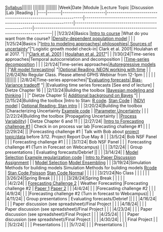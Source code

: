 [Syllabus](Syllabus.pdf)|||||||
||||||||
||||||||
|Week|Date   |Module                |Lecture Topic                                                     |Discussion                                                              |Lab                                                     |Reading                                                                                |
|----|-------|----------------------|------------------------------------------------------------------|------------------------------------------------------------------------|--------------------------------------------------------|---------------------------------------------------------------------------------------|
|    |1/23/24|Basics                |[Intro to course](lectures/Intro.pdf)                                                   |What do you want from the course?                                       |[Density-dependent population model](labs/intro2R.html) |                                                                                       |
|    |1/25/24|Basics                |"[Intro to modeling approaches| philosophies| Sources of uncertainty](lectures/Lecture2.pdf)"|"Logistic growth model check-in| Clark et al. 2001| Houlahan et al 2017. "|                                                        |"[Clark et al. 2001](papers/Clark2001.pdf) | [Houlahan et al. 2017](papers/Houlahan2016.pdf)"|
|    |1/30/24|Time-series approaches|Temporal autocorrelation and decomposition                        |                                                                        |[Time-series decomposition](labs/ts_decomp_autocorr.html)                              |                                                                                       |
|    |2/1/24|Time-series approaches|[Autoregressive models](lectures/ARmodels.pdf)                                             |                                                                        |"[AR model forecasting](labs/ARmodel.html)|   <!--[My code](https://github.com/bobshriver/UNR-EcoForecast/blob/main/lectures/AR1model.R)-->                  "|[Optional Reading: NEON working with time](https://www.neonscience.org/resources/learning-hub/tutorials/introduction-working-time-series-data-text-formats-r)                                                                 |
|    |2/6/24|No Regular Class. Please attend GPHS Webinar from 12-1pm            |                                |                                                                        |                          |                                                                                       |
||||||||
|    |2/8/24|Time-series approaches|"[Evaluating forecasts| Bias-Variance tradeoff](lectures/ModelValidation.pdf)                           "|                                                                        |Evaluating time series forecasts [See end of lecture]                        |  Dietze Chapter 16                                                                                     |
|    |2/13/24|Building the toolbox  |[Bayesian modeling and thinking](lectures/IntroToBayes.pdf)                                   |                                                                        |                                                        |"         Dietze Chapter 5| [Additional background on Bayes](https://www.youtube.com/watch?v=HZGCoVF3YvM)                                                                             "|
|    |2/15/24|Building the toolbox  |Intro to Stan: [R code](lectures/StanSetup.R). [Stan Code](lectures/StanExample.stan)                                                   |                                                                        |[NDVI model](labs/IntroToStan.html)                           |    [Optional Reading: Stan intro]( https://ourcodingclub.github.io/tutorials/stan-intro/)                                                                                  |
|    |2/20/24|Building the toolbox  |Characterizing Uncertainty    [Example code](lectures/StanSetup_Portal.R)                                    |                                                                        |[Parameter Uncertainty](labs/IntroToStan_2.html)                         |                                                                                       |
|    |2/22/24|Building the toolbox  |Propagating Uncertainty                                           |                                                                        |[Process Variability](labs/IntroToStan_3.html))                               |       Dietze Chapter 6 and 11                                                                                |
|    |2/27/24|                      |[Intro to Forecasting challenge #1](labs/challenge1.html)                                 |    Check in on process var lab                             |Forecasting challenge #1                                |                                                                                       |
|    |2/29/24|                      ||                                                                        |Forecasting challenge #1                                |                       Talk with Bob about [project topic/data](labs/Project.html) before 3/12. Project Report Due May 8                               |
|    |3/5/24|   Bob NSF Panel                  |                                                                 |                                                 | Forecasting challenge #1                                                   |                                                                                       |
|    |3/7/24|   Bob NSF Panel                  |                                                                 |                                                 | Forecasting challenge #1     (Turn in Forecast on Webcampus)                                                  |                                                                                       |
|    |3/12/24|           |       Group presentations                                                           |    Evaluating forecasts/Debrief                                                                       ||                                                                                       |
|    |3/14/24|                      |  [Model Selection](lectures/ModelSelection.pdf)    [Example regularization code](lectures/RegCode.stan)                                                       |                [Intro to Paper Discussion Assignment](labs/PaperAssignment.pdf)                        |                                                      |    [Model Selection](https://esajournals.onlinelibrary.wiley.com/doi/10.1002/ecy.3336)  [Model Ensembling](https://www.sciencedirect.com/science/article/pii/S016953470600303X?casa_token=E7l5YhfhaagAAAAA:_-WctoidjuF3bKB4Y5tSYui9mUetxllMJXeBfLUf3-qytccfE1sVNh9IbRv8lmH78PxVZqoxEBI)                                                                                  |
|    |3/19/24|Simulation Methods for building models      Simulation Methods for building models  [Rcode](lectures/SS/SSr.R)    |      [Stan Code Poisson](lectures/SS/StanSSPois.stan)    [Stan Code Normal](lectures/SS/StanSSNorm.stan)                                   |                                                                        |                          |                                                                                       |
|    |3/21/24|No Class                      |                                                                  |                                                                        |                                                         |                                                                                 |
|    |3/26/24|Spring Break          |                                                                  |                                                                        |                               |                                                                                       |
|    |3/28/24|Spring Break            |                                                                  |                                                 |                                                        |                                                                                       |                                                                             
|    |4/2/24|                           |     [Forecasting Challenge 2](https://docs.google.com/document/d/1yba8Uy47tCvfJS3nrmyB5agzKL2i0E8Ro1yc9M9ehX4/edit)                                                |       Weather Forecasting                                                                 |Forecasting challenge #2                                |    [Paper 1](https://www.science.org/doi/10.1126/science.aav7274) [Paper 2](https://www.pnas.org/doi/epdf/10.1073/pnas.1716760115)       |
|    |4/4/24|                      |                                                                  |                                                                        |Forecasting challenge #2                                |                                                                                    |
|    |4/9/24|                      |                                                                  |                                                                        |Forecasting challenge #2  (Turn in forecast to Webcampus)|                                                                            |
|    |4/11/24|                      |       Group presentations                                                           |    Evaluating forecasts/Debrief                                                                       ||                                                                            |
|    |4/16/24|                      |                                                                  |                                                                        |                        Paper discussion (see spreadsheet)/Final Project                                    |                                                          |
|    |4/18/24|                      |                                                                  |                                                                        |                             Paper discussion (see spreadsheet)/Final Project                               |                                                               |
|    |4/23/24|                      |                                                                  |                                                                        |                          Paper discussion (see spreadsheet)/Final Project                                  |                                                                  |
|    |4/25/24|                      |                                                                  |                                                                        |                         Paper discussion (see spreadsheet)/Final Project                                   |                                                                                |
|    |4/30/24|                      |                                                                  |                                                                        |                        Final Project                                   |                                                                        |
|    |5/2/24|                      |                                                                  |                                                                        |                       Presentations                                 |                                                                                   |
|    |5/7/24|                      |                                                                  |                                                                   |                                   Presentations                     |                                                                                       |